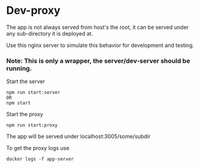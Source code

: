 # Dev-proxy

The app is not always served from host's the root,
it can be served under any sub-directory it is deployed at.

Use this nginx server to simulate this behavior for development and testing.

### Note: This is only a wrapper, the server/dev-server should be running.

Start the server

```
npm run start:server
OR
npm start
```

Start the proxy

```
npm run start:proxy
```

The app will be served under localhost:3005/some/subdir

To get the proxy logs use

```
docker logs -f app-server
```

